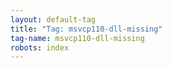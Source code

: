 ```yaml
---
layout: default-tag
title: "Tag: msvcp110-dll-missing"
tag-name: msvcp110-dll-missing
robots: index
---
```

